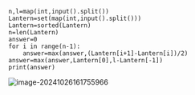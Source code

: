 ```
n,l=map(int,input().split())
Lantern=set(map(int,input().split()))
Lantern=sorted(Lantern)
n=len(Lantern)
answer=0
for i in range(n-1):
    answer=max(answer,(Lantern[i+1]-Lantern[i])/2)
answer=max(answer,Lantern[0],l-Lantern[-1])
print(answer)
```

![image-20241026161755966](C:\Users\huawei\AppData\Roaming\Typora\typora-user-images\image-20241026161755966.png)